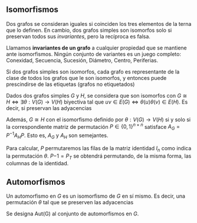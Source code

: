 ## Isomorfismos

Dos grafos se consideran iguales si coinciden los tres elementos de la terna que lo definen. En cambio, dos grafos simples son isomorfos solo si preservan todos sus *invariantes*, pero la recíproca es falsa.

Llamamos **invariantes de un grafo** a cualquier propiedad que se mantiene ante isomorfismos. Ningún conjunto de variantes es un juego completo: Conexidad, Secuencia, Sucesión, Diámetro, Centro, Periferias.

Si dos grafos simples son isomorfos, cada grafo es representante de la clase de todos los grafos que le son isomorfos, y entonces puede prescindirse de las etiquetas (grafos no etiquetados)

Dados dos grafos simples $G$ y $H$, se considera que son isomorfos con $G \cong H \iff \exists \theta: V(G) \to V(H)$ biyectiva tal que $uv \in E(G) \iff \theta(u)\theta(v) \in E(H)$. Es decir, si preservan las adyacencias

Además, $G \cong H$ con el isomorfismo definido por $\theta: V(G) \to V(H)$ si y solo si la correspondiente matriz de permutación $P \in \{0,1\}^{n\times n}$ satisface $A_G = P^{-1}A_HP$. Esto es, $A_G$ y $A_H$ son semejantes.

Para calcular, $P$ permutaremos las filas de la matriz identidad $I_n$ como indica la permutación $\theta$. $P{-1} = P_T$ se obtendrá permutando, de la misma forma, las columnas de la identidad.

## Automorfismos

Un automorfismo en $G$ es un isomorfismo de $G$ en sí mismo. Es decir, una permutación $\theta$ tal que se preserven las adyacencias

Se designa $\text{Aut(G)}$ al conjunto de automorfismos en $G$.
